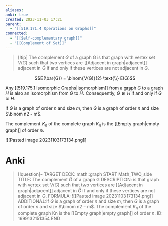 ```yaml
---
aliases: 
anki: true
created: 2023-11-03 17:21
parent:
  - "[[519.171.4 Operations on Graphs]]"
connected:
  - "[[Self-complementary graph]]"
  - "[[Complement of Set]]"
---
```


> [!tip] The complement $\bar{G}$ of a graph G 
is that graph with vertex set $V(G)$ such that two vertices are [[Adjacent in graph|adjacent]] adjacent in $\bar{G}$ if and only if these vertices are not adjacent in $G$.

$$E(\bar{G}) = \binom{V(G)}{2} \text{\\} E(G)$$

Any [[519.175.1 Isomorphic Graphs|isomorphism]] from a graph $G$ to a graph $H$ is also an isomorphism from $\bar{G}$ to $\bar{H}$. 
Consequently, $\bar{G} \not \cong \bar{H}$ if and only if $G \not \cong H$.

If $G$ is a graph of order $n$ and size $m$, then $\bar{G}$ is a graph of order $n$ and size $\binom n2 - m$. 

The complement $K_n$ of the complete graph $K_n$ is the [[Empty graph|empty graph]] of order $n$.

![[Pasted image 20231103173134.png]]



# Anki
> [!question]-
TARGET DECK: math::graph
START
Math_TWO_side
TITLE: The complement $\bar{G}$ of a graph G 
DESCRIPTION: is that graph with vertex set $V(G)$ such that two vertices are [[Adjacent in graph|adjacent]] adjacent in $\bar{G}$ if and only if these vertices are not adjacent in $G$.
FORMULA: ![[Pasted image 20231103173134.png]]
ADDITIONAL:If $G$ is a graph of order $n$ and size $m$, then $\bar{G}$ is a graph of order $n$ and size $\binom n2 - m$. 
The complement $K_n$ of the complete graph Kn is the [[Empty graph|empty graph]] of order $n$.
ID: 1699132151354
END










